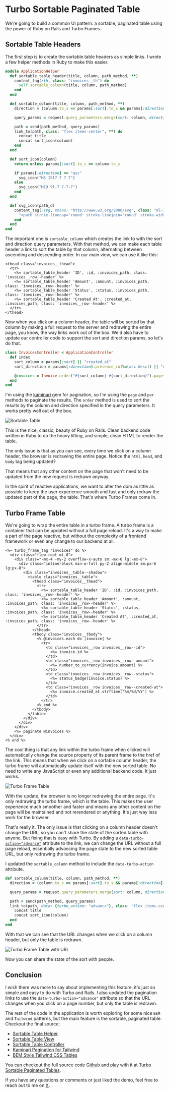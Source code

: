 # Turbo Sortable Paginated Table

We're going to build a common UI pattern: a sortable, paginated table using the power of Ruby on Rails and Turbo Frames.

## Sortable Table Headers

The first step is to create the sortable table headers as simple links. I wrote a few helper methods in Ruby to make this easier.

```ruby
module ApplicationHelper
  def sortable_table_header(title, column, path_method, **)
    content_tag(:th, class: "invoices__th") do
      self.sortable_column(title, column, path_method)
    end
  end

  def sortable_column(title, column, path_method, **)
    direction = (column.to_s == params[:sort].to_s && params[:direction] == "asc") ? "desc" : "asc"

    query_params = request.query_parameters.merge(sort: column, direction: direction)

    path = send(path_method, query_params)
    link_to(path, class: "flex items-center", **) do
      concat title
      concat sort_icon(column)
    end
  end

  def sort_icon(column)
    return unless params[:sort].to_s == column.to_s

    if params[:direction] == "asc"
      svg_icon("M5 15l7-7 7 7")
    else
      svg_icon("M19 9l-7 7-7-7")
    end
  end

  def svg_icon(path_d)
    content_tag(:svg, xmlns: "http://www.w3.org/2000/svg", class: "ml-1 inline w-4 h-4", fill: "none", viewBox: "0 0 24 24", stroke: "currentColor") do
      "<path stroke-linecap='round' stroke-linejoin='round' stroke-width='2' d='#{path_d}'></path>".html_safe
    end
  end
end
```

The important one is `sortable_column` which creates the link to with the sort and direction query parameters. With that method, we can make each table header a link to sort the table by that column, alternating between ascending and descending order. In our main view, we can use it like this:

```erb
<thead class="invoices__thead">
  <tr>
    <%= sortable_table_header 'ID', :id, :invoices_path, class: 'invoices__row--header' %>
    <%= sortable_table_header 'Amount', :amount, :invoices_path, class: 'invoices__row--header' %>
    <%= sortable_table_header 'Status', :status, :invoices_path, class: 'invoices__row--header' %>
    <%= sortable_table_header 'Created At', :created_at, :invoices_path, class: 'invoices__row--header' %>
  </tr>
</thead>
```

Now when you click on a column header, the table will be sorted by that column by making a full request to the server and redrawing the entire page, you know, the way links work out of the box. We'd also have to update our controller code to support the sort and direction params, so let's do that.

```ruby
class InvoicesController < ApplicationController
  def index
    sort_column = params[:sort] || "created_at"
    sort_direction = params[:direction].presence_in(%w[asc desc]) || "desc"

    @invoices = Invoice.order("#{sort_column} #{sort_direction}").page(params[:page]).per(10)
  end
end
```

I'm using the [kaminari](https://github.com/kaminari/kaminari) gem for pagination, so I'm using the `page` and `per` methods to paginate the results. The `order` method is used to sort the results by the column and direction specified in the query parameters. It works pretty well out of the box.

![Sortable Table](https://img.avi.nyc/JDjTfTkq+)

This is the nice, classic, beauty of Ruby on Rails. Clean backend code written in Ruby to do the heavy lifting, and simple, clean HTML to render the table. 

The only issue is that as you can see, every time we click on a column header, the browser is redrawing the entire page. Notice the `html`, `head`, and `body` tag being updated? 

That means that any other content on the page that won't need to be updated from the new request is redrawn anyway. 

In the spirit of reactive applications, we want to alter the dom as little as possible to keep the user experience smooth and fast and only redraw the updated part of the page, the table. That's where Turbo Frames come in.

## Turbo Frame Table

We're going to wrap the entire table in a turbo frame. A turbo frame is a container that can be updated without a full page reload. It's a way to make a part of the page reactive, but without the complexity of a frontend framework or even any change to our backend at all.

```erb
<%= turbo_frame_tag "invoices" do %>
  <div class="flow-root mt-8">
    <div class="-mx-4 -my-2 overflow-x-auto sm:-mx-6 lg:-mx-8">
      <div class="inline-block min-w-full py-2 align-middle sm:px-6 lg:px-8">
        <div class="invoices__table--shadow">
          <table class="invoices__table">
            <thead class="invoices__thead">
              <tr>
                <%= sortable_table_header 'ID', :id, :invoices_path, class: 'invoices__row--header' %>
                <%= sortable_table_header 'Amount', :amount, :invoices_path, class: 'invoices__row--header' %>
                <%= sortable_table_header 'Status', :status, :invoices_path, class: 'invoices__row--header' %>
                <%= sortable_table_header 'Created At', :created_at, :invoices_path, class: 'invoices__row--header' %>
              </tr>
            </thead>
            <tbody class="invoices__tbody">
              <% @invoices.each do |invoice| %>
                <tr>
                  <td class="invoices__row invoices__row--id">
                    <%= invoice.id %>
                  </td>
                  <td class="invoices__row invoices__row--amount">
                    <%= number_to_currency(invoice.amount) %>
                  </td>
                  <td class="invoices__row invoices__row--status">
                    <%= status_badge(invoice.status) %>
                  </td>
                  <td class="invoices__row invoices__row--created-at">
                    <%= invoice.created_at.strftime('%m/%d/%Y') %>
                  </td>
                </tr>
              <% end %>
            </tbody>
          </table>
        </div>
      </div>
    </div>
    <%= paginate @invoices %>
  </div>
<% end %>
```

The cool thing is that any link within the turbo frame when clicked will automatically change the source property of its parent frame to the href of the link. This means that when we click on a sortable column header, the turbo frame will automatically update itself with the new sorted table. No need to write any JavaScript or even any additional backend code. It just works.

![Turbo Frame Table](https://img.avi.nyc/4Xf8SQpw+)

With the update, the browser is no longer redrawing the entire page. It's only redrawing the turbo frame, which is the table. This makes the user experience much smoother and faster and means any other content on the page will be maintained and not rerendered or anything. It's just way less work for the browser.

That's really it. The only issue is that clicking on a column header doesn't change the URL, so you can't share the state of the sorted table with anyone. But fixing that is easy with Turbo. By adding a [`data-turbo-action="advance"`](https://turbo.hotwired.dev/handbook/frames#promoting-a-frame-navigation-to-a-page-visit) attribute to the link, we can change the URL without a full page reload, essentially advancing the page state to the new sorted table URL, but only redrawing the turbo frame.

I updated the `sortable_column` method to include the `data-turbo-action` attribute.

```ruby
def sortable_column(title, column, path_method, **)
  direction = (column.to_s == params[:sort].to_s && params[:direction] == "asc") ? "desc" : "asc"

  query_params = request.query_parameters.merge(sort: column, direction: direction)

  path = send(path_method, query_params)
  link_to(path, data: {turbo_action: "advance"}, class: "flex items-center", **) do
    concat title
    concat sort_icon(column)
  end
end
```

With that we can see that the URL changes when we click on a column header, but only the table is redrawn.

![Turbo Frame Table with URL](https://img.avi.nyc/svsXFjlN+)

Now you can share the state of the sort with people.

## Conclusion

I wish there was more to say about implementing this feature, it's just so simple and easy to do with Turbo and Rails. I also updated the pagination links to use the `data-turbo-action="advance"` attribute so that the URL changes when you click on a page number, but only the table is redrawn.

The rest of the code in the application is worth exploring for some nice `BEM` and `Tailwind` patterns, but the main feature is the sortable, paginated table. Checkout the final source:

- [Sortable Table Helper](https://github.com/aviflombaum/turbo-sortable-paginated-tables/blob/main/app/helpers/application_helper.rb)
- [Sortable Table View](https://github.com/aviflombaum/turbo-sortable-paginated-tables/blob/main/app/views/invoices/index.html.erb)
- [Sortable Table Controller](https://github.com/aviflombaum/turbo-sortable-paginated-tables/blob/main/app/controllers/invoices_controller.rb)
- [Kaminari Pagination for Tailwind](https://github.com/aviflombaum/turbo-sortable-paginated-tables/tree/main/app/views/kaminari)
- [BEM Style Tailwind CSS Tables](https://github.com/aviflombaum/turbo-sortable-paginated-tables/blob/main/app/assets/stylesheets/application.tailwind.css#L79-L116)

You can checkout the full source code [Github](https://github.com/aviflombaum/turbo-sortable-paginated-tables) and play with it at [Turbo Sortable Paginated Tables](https://avi.nyc/turbo-sortable-paginated-tables).

If you have any questions or comments or just liked the demo, feel free to reach out to me on [X](https://twitter.com/aviflombaum).
